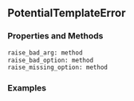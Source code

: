 ## <a id="RynLib.PlzNumbers.PotentialTemplator.PotentialTemplateError">PotentialTemplateError</a>


### Properties and Methods
```python
raise_bad_arg: method
raise_bad_option: method
raise_missing_option: method
```


### Examples
